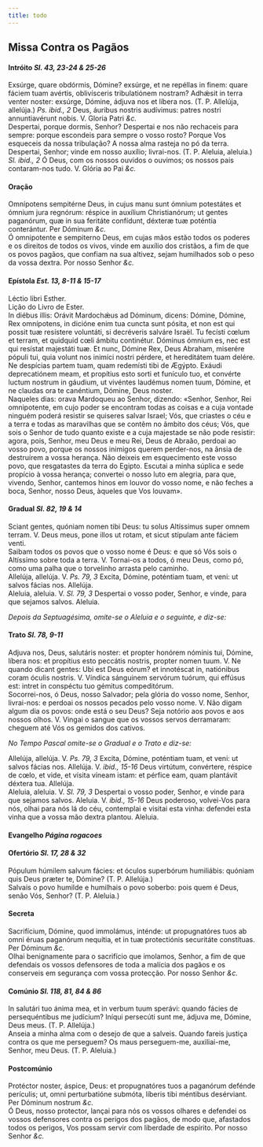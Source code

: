 ```yaml
---
title: todo
---
```

<h2 class="text-center">Missa Contra os Pagãos</h2>

<h4 class="text-center">Intróito <em>Sl. 43, 23-24 & 25-26</em></h4>
<div class="container-fluid">
<div class="row">
<div class="dropcap text-justify">
Exsúrge, quare obdórmis, Dómine? exsúrge, et ne repéllas in finem: quare fáciem tuam avértis, oblivísceris tribulatiónem nostram? Adhǽsit in terra venter noster: exsúrge, Dómine, ádjuva nos et líbera nos. (T. P. Allelúja, allelúja.) <em>Ps. ibid., 2</em> Deus, áuribus nostris audívimus: patres nostri annuntiavérunt nobis.
V. Gloria Patri <em>&c.</em>
</div>
<div class="dropcap text-justify">
Despertai, porque dormis, Senhor? Despertai e nos não rechaceis para sempre: porque escondeis para sempre o vosso rosto? Porque Vos esqueceis da nossa tribulação? A nossa alma rasteja no pó da terra. Despertai, Senhor; vinde em nosso auxílio; livrai-nos. (T. P. Aleluia, aleluia.) <em>Sl. ibid., 2</em> Ó Deus, com os nossos ouvidos o ouvimos; os nossos pais contaram-nos tudo.
V. Glória ao Pai <em>&c.</em>
</div>
</div>
</div>

<h4 class="text-center">Oração</h4>
<div class="container-fluid">
<div class="row">
<div class="dropcap text-justify">
Omnípotens sempitérne Deus, in cujus manu sunt ómnium potestátes et ómnium jura regnórum: réspice in auxílium Christianórum; ut gentes paganórum, quæ in sua feritáte confídunt, déxteræ tuæ poténtia conterántur. Per Dóminum <em>&c.</em>
</div>
<div class="dropcap text-justify">
Ó omnipotente e sempiterno Deus, em cujas mãos estão todos os poderes e os direitos de todos os vivos, vinde em auxílio dos cristãos, a fim de que os povos pagãos, que confiam na sua altivez, sejam humilhados sob o peso da vossa dextra. Por nosso Senhor <em>&c.</em>
</div>
</div>
</div>

<h4 class="text-center">Epístola <em>Est. 13, 8-11 & 15-17</em></h4>
<div class="container-fluid">
<div class="row">
<div class="text-justify">
Léctio libri Esther.
</div>
<div class="text-justify">
Lição do Livro de Ester.
</div>
<div class="dropcap text-justify">
In diébus illis: Orávit Mardochǽus ad Dóminum, dicens: Dómine, Dómine, Rex omnípotens, in dicióne enim tua cuncta sunt pósita, et non est qui possit tuæ resístere voluntáti, si decréveris salváre Israël. Tu fecísti cœlum et terram, et quidquid cœli ámbitu continétur. Dóminus ómnium es, nec est qui resístat majestáti tuæ. Et nunc, Dómine Rex, Deus Abraham, miserére pópuli tui, quia volunt nos inimíci nostri pérdere, et hereditátem tuam delére. Ne despícias partem tuam, quam redemísti tibi de Ægýpto. Exáudi deprecatiónem meam, et propítius esto sorti et funículo tuo, et convérte luctum nostrum in gáudium, ut vivéntes laudémus nomen tuum, Dómine, et ne claudas ora te canéntium, Dómine, Deus noster.
</div>
<div class="dropcap text-justify">
Naqueles dias: orava Mardoqueu ao Senhor, dizendo: «Senhor, Senhor, Rei omnipotente, em cujo poder se encontram todas as coisas e a cuja vontade ninguém poderá resistir se quiseres salvar Israel; Vós, que criastes o céu e a terra e todas as maravilhas que se contêm no âmbito dos céus; Vós, que sois o Senhor de tudo quanto existe e a cuja majestade se não pode resistir: agora, pois, Senhor, meu Deus e meu Rei, Deus de Abraão, perdoai ao vosso povo, porque os nossos inimigos querem perder-nos, na ânsia de destruírem a vossa herança. Não deixeis em esquecimento este vosso povo, que resgatastes da terra do Egipto. Escutai a minha súplica e sede propício à vossa herança; convertei o nosso luto em alegria, para que, vivendo, Senhor, cantemos hinos em louvor do vosso nome, e não feches a boca, Senhor, nosso Deus, àqueles que Vos louvam».
</div>
</div>
</div>

<h4 class="text-center">Gradual <em>Sl. 82, 19 & 14</em></h4>
<div class="container-fluid">
<div class="row">
<div class="dropcap text-justify">
Sciant gentes, quóniam nomen tibi Deus: tu solus Altíssimus super omnem terram. V. Deus meus, pone illos ut rotam, et sicut stípulam ante fáciem venti.
</div>
<div class="dropcap text-justify">
Saibam todos os povos que o vosso nome é Deus: e que só Vós sois o Altíssimo sobre toda a terra. V. Tornai-os a todos, ó meu Deus, como pó, como uma palha que o torvelinho arrasta pelo caminho.
</div>
<div class="text-justify">
Allelúja, allelúja. V. <em>Ps. 79, 3</em> Excita, Dómine, poténtiam tuam, et veni: ut salvos fácias nos. Allelúja.
</div>
<div class="text-justify">
Aleluia, aleluia. V. <em>Sl. 79, 3</em> Despertai o vosso poder, Senhor, e vinde, para que sejamos salvos. Aleluia.
</div>
</div>
</div>

<em>Depois da Septuagésima, omite-se o Aleluia e o seguinte, e diz-se:</em>

<h4 class="text-center">Trato <em>Sl. 78, 9-11</em></h4>
<div class="container-fluid">
<div class="row">
<div class="dropcap text-justify">
Adjuva nos, Deus, salutáris noster: et propter honórem nóminis tui, Dómine, líbera nos: et propítius esto peccátis nostris, propter nomen tuum. V. Ne quando dicant gentes: Ubi est Deus eórum? et innotéscat in, natiónibus coram óculis nostris. V. Víndica sánguinem servórum tuórum, qui effúsus est: intret in conspéctu tuo gémitus compeditórum.
</div>
<div class="dropcap text-justify">
Socorrei-nos, ó Deus, nosso Salvador; pela glória do vosso nome, Senhor, livrai-nos: e perdoai os nossos pecados pelo vosso nome. V. Não digam algum dia os povos: onde está o seu Deus? Seja notório aos povos e aos nossos olhos. V. Vingai o sangue que os vossos servos derramaram: cheguem até Vós os gemidos dos cativos.
</div>
</div>
</div>

<em>No Tempo Pascal omite-se o Gradual e o Trato e diz-se:</em>

<div class="container-fluid">
<div class="row">
<div class="text-justify">
Allelúja, allelúja. V. <em>Ps. 79, 3</em> Excita, Dómine, poténtiam tuam, et veni: ut salvos fácias nos. Allelúja. V. <em>ibid., 15-16</em> Deus virtútum, convértere, réspice de cœlo, et vide, et vísita víneam istam: et pérfice eam, quam plantávit déxtera tua. Allelúja.
</div>
<div class="text-justify">
Aleluia, aleluia. V. <em>Sl. 79, 3</em> Despertai o vosso poder, Senhor, e vinde para que sejamos salvos. Aleluia. V. <em>ibid., 15-16</em> Deus poderoso, volvei-Vos para nós, olhai para nós lá do céu, contemplai e visitai esta vinha: defendei esta vinha que a vossa mão dextra plantou. Aleluia.
</div>
</div>
</div>

<h4 class="text-center">Evangelho <em>Página rogacoes</em></h4>

<h4 class="text-center">Ofertório <em>Sl. 17, 28 & 32</em></h4>
<div class="container-fluid">
<div class="row">
<div class="dropcap text-justify">
Pópulum húmilem salvum fácies: et óculos superbórum humiliábis: quóniam quis Deus præter te, Dómine? (T. P. Allelúja.)
</div>
<div class="dropcap text-justify">
Salvais o povo humilde e humilhais o povo soberbo: pois quem é Deus, senão Vós, Senhor? (T. P. Aleluia.)
</div>
</div>
</div>

<h4 class="text-center">Secreta</h4>
<div class="container-fluid">
<div class="row">
<div class="dropcap text-justify">
Sacrifícium, Dómine, quod immolámus, inténde: ut propugnatóres tuos ab omni éruas paganórum nequítia, et in tuæ protectiónis securitáte constítuas. Per Dóminum <em>&c.</em>
</div>
<div class="dropcap text-justify">
Olhai benignamente para o sacrifício que imolamos, Senhor, a fim de que defendais os vossos defensores de toda a malícia dos pagãos e os conserveis em segurança com vossa protecção. Por nosso Senhor <em>&c.</em>
</div>
</div>
</div>

<h4 class="text-center">Comúnio <em>Sl. 118, 81, 84 & 86</em></h4>
<div class="container-fluid">
<div class="row">
<div class="dropcap text-justify">
In salutári tuo ánima mea, et in verbum tuum sperávi: quando fácies de persequéntibus me judícium? Iníqui persecúti sunt me, ádjuva me, Dómine, Deus meus. (T. P. Allelúja.)
</div>
<div class="dropcap text-justify">
Anseia a minha alma com o desejo de que a salveis. Quando fareis justiça contra os que me perseguem? Os maus perseguem-me, auxiliai-me, Senhor, meu Deus. (T. P. Aleluia.)
</div>
</div>
</div>

<h4 class="text-center">Postcomúnio</h4>
<div class="container-fluid">
<div class="row">
<div class="dropcap text-justify">
Protéctor noster, áspice, Deus: et propugnatóres tuos a paganórum defénde perículis; ut, omni perturbatióne submóta, líberis tibi méntibus desérviant. Per Dóminum nostrum <em>&c.</em>
</div>
<div class="dropcap text-justify">
Ó Deus, nosso protector, lançai para nós os vossos olhares e defendei os vossos defensores contra os perigos dos pagãos, de modo que, afastados todos os perigos, Vos possam servir com liberdade de espírito. Por nosso Senhor <em>&c.</em>
</div>
</div>
</div>

